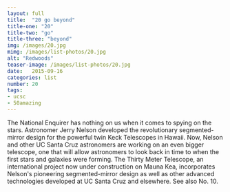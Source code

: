 ```yaml
---
layout: full
title:  "20 go beyond"
title-one: "20"
title-two: "go"
title-three: "beyond"
img: /images/20.jpg
mimg: /images/list-photos/20.jpg
alt: "Redwoods"
teaser-image: /images/list-photos/20.jpg
date:   2015-09-16
categories: list
number: 20
tags:
- ucsc
- 50amazing
---
```

The National Enquirer has nothing on us when it comes to spying on the stars. Astronomer Jerry Nelson developed the revolutionary segmented-mirror design for the powerful twin Keck Telescopes in Hawaii. Now, Nelson and other UC Santa Cruz astronomers are working on an even bigger telescope, one that will allow astronomers to look back in time to when the first stars and galaxies were forming. The Thirty Meter Telescope, an international project now under construction on Mauna Kea, incorporates Nelson's pioneering segmented-mirror design as well as other advanced technologies developed at UC Santa Cruz and elsewhere. See also No. 10.
